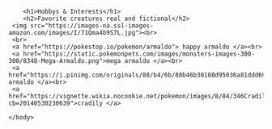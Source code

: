 <!DOCTYPE html>
<html>
    <head>
        <meta charset="utf-8">
        <title>Spin-off of "HTML tables"</title>
    </head>
    <body>

        <h1>Hobbys & Interests</h1>
        <h2>Favorite creatures real and fictional</h2>
     <img src="https://images-na.ssl-images-amazon.com/images/I/71Qma4b9S7L.jpg"><br>
     <br>
     <a href="https://pokestop.io/pokemon/armaldo"> happy armaldo </a><br>
     <a href="https://static.pokemonpets.com/images/monsters-images-300-300/8348-Mega-Armaldo.png">mega armaldo </a><br>
     <a href="https://i.pinimg.com/originals/88/b4/6b/88b46b30108d95036a81ddd6906cc2c4.jpg">cool armaldo </a><br>
     <a href="https://vignette.wikia.nocookie.net/pokemon/images/8/84/346Cradily_Dream.png/revision/latest?cb=20140530230639">cradily </a>
       
    </body>
</html>
